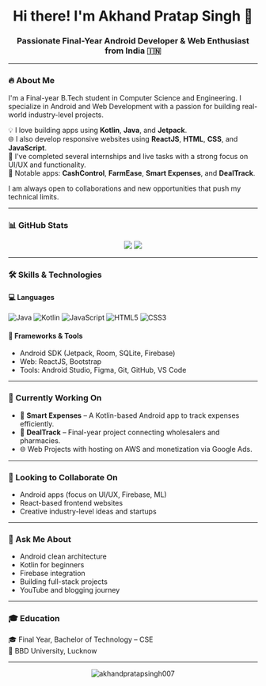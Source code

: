 <h1 align="center">Hi there! I'm Akhand Pratap Singh 👋</h1>
<h3 align="center">Passionate Final-Year Android Developer & Web Enthusiast from India 🇮🇳</h3>

---

### 🔥 About Me
I'm a Final-year B.Tech student in Computer Science and Engineering. I specialize in Android and Web Development with a passion for building real-world industry-level projects.

💡 I love building apps using **Kotlin**, **Java**, and **Jetpack**.  
🌐 I also develop responsive websites using **ReactJS**, **HTML**, **CSS**, and **JavaScript**.  
🚀 I've completed several internships and live tasks with a strong focus on UI/UX and functionality.  
📱 Notable apps: **CashControl**, **FarmEase**, **Smart Expenses**, and **DealTrack**.

I am always open to collaborations and new opportunities that push my technical limits.

---

### 📊 GitHub Stats
<p align="center">
  <img src="https://github-readme-stats.vercel.app/api?username=akhandpratapsingh007&show_icons=true&theme=tokyonight" />
  <img src="https://github-readme-streak-stats.herokuapp.com/?user=akhandpratapsingh007&theme=tokyonight" />
</p>

---

### 🛠️ Skills & Technologies

#### 💻 Languages
![Java](https://img.shields.io/badge/-Java-007396?style=flat-square&logo=java&logoColor=white)
![Kotlin](https://img.shields.io/badge/-Kotlin-7F52FF?style=flat-square&logo=kotlin&logoColor=white)
![JavaScript](https://img.shields.io/badge/-JavaScript-F7DF1E?style=flat-square&logo=javascript&logoColor=black)
![HTML5](https://img.shields.io/badge/-HTML5-E34F26?style=flat-square&logo=html5&logoColor=white)
![CSS3](https://img.shields.io/badge/-CSS3-1572B6?style=flat-square&logo=css3&logoColor=white)

#### 🧰 Frameworks & Tools
- Android SDK (Jetpack, Room, SQLite, Firebase)
- Web: ReactJS, Bootstrap
- Tools: Android Studio, Figma, Git, GitHub, VS Code

---

### 🚀 Currently Working On
- 📱 **Smart Expenses** – A Kotlin-based Android app to track expenses efficiently.
- 📱 **DealTrack** – Final-year project connecting wholesalers and pharmacies.
- 🌐 Web Projects with hosting on AWS and monetization via Google Ads.

---

### 🤝 Looking to Collaborate On
- Android apps (focus on UI/UX, Firebase, ML)
- React-based frontend websites
- Creative industry-level ideas and startups

---

### 💬 Ask Me About
- Android clean architecture
- Kotlin for beginners
- Firebase integration
- Building full-stack projects
- YouTube and blogging journey

---

### 🎓 Education
🎓 Final Year, Bachelor of Technology – CSE  
📍 BBD University, Lucknow

---

<p align="center">
  <img src="https://komarev.com/ghpvc/?username=akhandpratapsingh007&label=Profile%20views&color=0e75b6&style=flat" alt="akhandpratapsingh007" />
</p>
